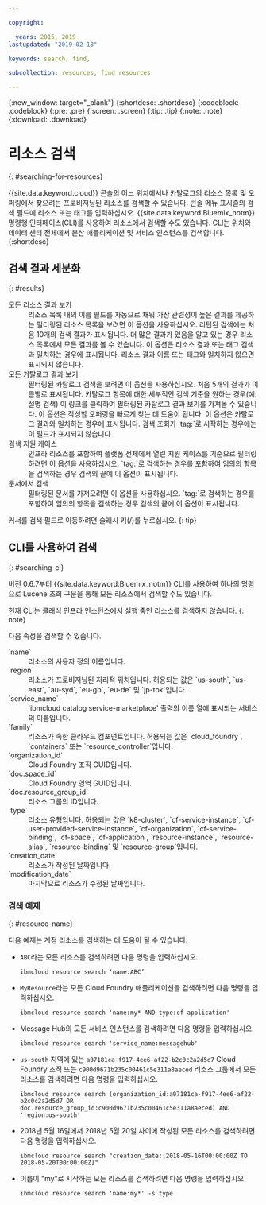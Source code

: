 ```yaml
---

copyright:

  years: 2015, 2019
lastupdated: "2019-02-18"

keywords: search, find,

subcollection: resources, find resources

---
```


{:new_window: target="_blank"}
{:shortdesc: .shortdesc}
{:codeblock: .codeblock}
{:pre: .pre}
{:screen: .screen}
{:tip: .tip}
{:note: .note}
{:download: .download}


# 리소스 검색
{: #searching-for-resources}

{{site.data.keyword.cloud}} 콘솔의 어느 위치에서나 카탈로그의 리소스 목록 및 오퍼링에서 찾으려는 프로비저닝된 리소스를 검색할 수 있습니다. 콘솔 메뉴 표시줄의 검색 필드에 리소스 또는 태그를 입력하십시오. {{site.data.keyword.Bluemix_notm}} 명령행 인터페이스(CLI)를 사용하여 리소스에서 검색할 수도 있습니다. CLI는 위치와 데이터 센터 전체에서 분산 애플리케이션 및 서비스 인스턴스를 검색합니다.
{:shortdesc}

## 검색 결과 세분화
{: #results}

<dl>
<dt>모든 리소스 결과 보기</dt>
<dd>리소스 목록 내의 이름 필드를 자동으로 채워 가장 관련성이 높은 결과를 제공하는 필터링된 리소스 목록을 보려면 이 옵션을 사용하십시오. 리턴된 검색에는 처음 10개의 검색 결과가 표시됩니다. 더 많은 결과가 있음을 알고 있는 경우 리소스 목록에서 모든 결과를 볼 수 있습니다. 이 옵션은 리소스 결과 또는 태그 검색과 일치하는 경우에 표시됩니다. 리소스 결과 이름 또는 태그와 일치하지 않으면 표시되지 않습니다.</dd>
<dt>모든 카탈로그 결과 보기</dt>
<dd>필터링된 카탈로그 검색을 보려면 이 옵션을 사용하십시오. 처음 5개의 결과가 이름별로 표시됩니다. 카탈로그 항목에 대한 세부적인 검색 기준을 원하는 경우(예: 설명 검색) 이 링크를 클릭하여 필터링된 카탈로그 결과 보기를 가져올 수 있습니다. 이 옵션은 작성할 오퍼링을 빠르게 찾는 데 도움이 됩니다. 이 옵션은 카탈로그 결과와 일치하는 경우에 표시됩니다. 검색 조회가 `tag:`로 시작하는 경우에는 이 필드가 표시되지 않습니다.</dd>
<dt>검색 지원 케이스</dt>
<dd>인프라 리소스를 포함하여 플랫폼 전체에서 열린 지원 케이스를 기준으로 필터링하려면 이 옵션을 사용하십시오. `tag:`로 검색하는 경우를 포함하여 임의의 항목을 검색하는 경우 검색의 끝에 이 옵션이 표시됩니다.</dd>
<dt>문서에서 검색</dt>
<dd>필터링된 문서를 가져오려면 이 옵션을 사용하십시오. `tag:`로 검색하는 경우를 포함하여 임의의 항목을 검색하는 경우 검색의 끝에 이 옵션이 표시됩니다.</dd>
</dl>

커서를 검색 필드로 이동하려면 슬래시 키(/)를 누르십시오.
{: tip}


## CLI를 사용하여 검색
{: #searching-cl}

버전 0.6.7부터 {{site.data.keyword.Bluemix_notm}} CLI를 사용하여 하나의 명령으로 Lucene 조회 구문을 통해 모든 리소스에서 검색할 수도 있습니다.

  현재 CLI는 클래식 인프라 인스턴스에서 실행 중인 리소스를 검색하지 않습니다.
  {: note}

다음 속성을 검색할 수 있습니다.

<dl>
<dt>`name`</dt>
<dd> 리소스의 사용자 정의 이름입니다.</dd>
<dt>`region`</dt>
<dd>리소스가 프로비저닝된 지리적 위치입니다. 허용되는 값은 `us-south`, `us-east`, `au-syd`, `eu-gb`, `eu-de` 및 `jp-tok`입니다.</dd>
<dt>`service_name`</dt>
<dd>'ibmcloud catalog service-marketplace' 출력의 이름 열에 표시되는 서비스의 이름입니다.</dd>
<dt>`family`</dt>
<dd>리소스가 속한 클라우드 컴포넌트입니다. 허용되는 값은 `cloud_foundry`, `containers` 또는 `resource_controller`입니다.</dd>
<dt>`organization_id`</dt>
<dd>Cloud Foundry 조직 GUID입니다.</dd>
<dt>`doc.space_id`</dt>
<dd>Cloud Foundry 영역 GUID입니다.</dd>
<dt>`doc.resource_group_id`</dt>
<dd>리소스 그룹의 ID입니다.</dd>
<dt>`type`</dt>
<dd>리소스 유형입니다. 허용되는 값은 `k8-cluster`, `cf-service-instance`, `cf-user-provided-service-instance`, `cf-organization`, `cf-service-binding`, `cf-space`, `cf-application`, `resource-instance`, `resource-alias`, `resource-binding` 및 `resource-group`입니다.</dd>
<dt>`creation_date`</dt>
<dd>리소스가 작성된 날짜입니다.</dd>
<dt>`modification_date`</dt>
<dd> 마지막으로 리소스가 수정된 날짜입니다.</dd>
</dl>

### 검색 예제
{: #resource-name}

다음 예제는 계정 리소스를 검색하는 데 도움이 될 수 있습니다.

* `ABC`라는 모든 리소스를 검색하려면 다음 명령을 입력하십시오.

    `ibmcloud resource search ‘name:ABC’`

* `MyResource`라는 모든 Cloud Foundry 애플리케이션을 검색하려면 다음 명령을 입력하십시오.

    `ibmcloud resource search 'name:my* AND type:cf-application'
`

* Message Hub의 모든 서비스 인스턴스를 검색하려면 다음 명령을 입력하십시오.

    `ibmcloud resource search 'service_name:messagehub'`

* `us-south` 지역에 있는 `a07181ca-f917-4ee6-af22-b2c0c2a2d5d7` Cloud Foundry 조직 또는 `c900d9671b235c00461c5e311a8aeced` 리소스 그룹에서 모든 리소스를 검색하려면 다음 명령을 입력하십시오.

    `ibmcloud resource search (organization_id:a07181ca-f917-4ee6-af22-b2c0c2a2d5d7 OR doc.resource_group_id:c900d9671b235c00461c5e311a8aeced) AND 'region:us-south'`

* 2018년 5월 16일에서 2018년 5월 20일 사이에 작성된 모든 리소스를 검색하려면 다음 명령을 입력하십시오.

    `ibmcloud resource search "creation_date:[2018-05-16T00:00:00Z TO 2018-05-20T00:00:00Z]"`

* 이름이 "my"로 시작하는 모든 리소스를 검색하려면 다음 명령을 입력하십시오.

    `ibmcloud resource search 'name:my*' -s type`
